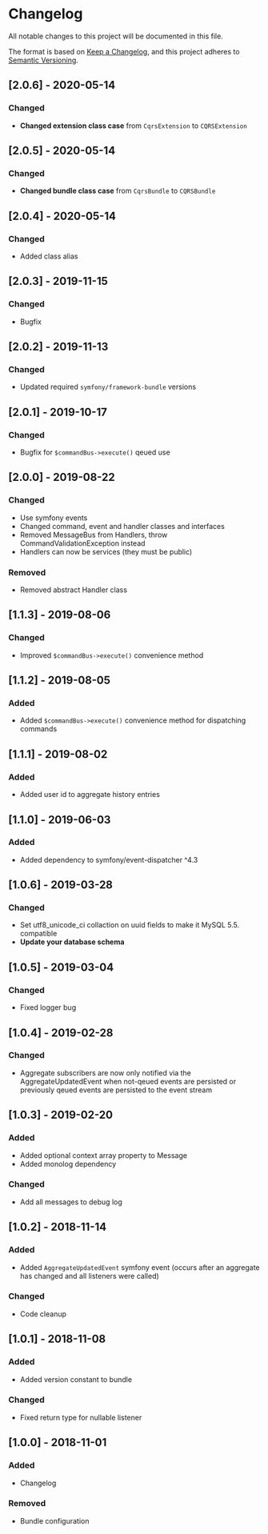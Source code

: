 # Changelog
All notable changes to this project will be documented in this file.

The format is based on [Keep a Changelog](https://keepachangelog.com/en/1.0.0/),
and this project adheres to [Semantic Versioning](https://semver.org/spec/v2.0.0.html).

## [2.0.6] - 2020-05-14
### Changed
- **Changed extension class case** from `CqrsExtension` to `CQRSExtension`

## [2.0.5] - 2020-05-14
### Changed
- **Changed bundle class case** from `CqrsBundle` to `CQRSBundle`

## [2.0.4] - 2020-05-14
### Changed
- Added class alias

## [2.0.3] - 2019-11-15
### Changed
- Bugfix

## [2.0.2] - 2019-11-13
### Changed
- Updated required `symfony/framework-bundle` versions

## [2.0.1] - 2019-10-17
### Changed
- Bugfix for `$commandBus->execute()` qeued use

## [2.0.0] - 2019-08-22
### Changed
- Use symfony events
- Changed command, event and handler classes and interfaces
- Removed MessageBus from Handlers, throw CommandValidationException instead
- Handlers can now be services (they must be public)
### Removed
- Removed abstract Handler class

## [1.1.3] - 2019-08-06
### Changed
- Improved `$commandBus->execute()` convenience method

## [1.1.2] - 2019-08-05
### Added
- Added `$commandBus->execute()` convenience method for dispatching commands

## [1.1.1] - 2019-08-02
### Added
- Added user id to aggregate history entries

## [1.1.0] - 2019-06-03
### Added
- Added dependency to symfony/event-dispatcher ^4.3

## [1.0.6] - 2019-03-28
### Changed
- Set utf8_unicode_ci collaction on uuid fields to make it MySQL 5.5. compatible
- **Update your database schema**

## [1.0.5] - 2019-03-04
### Changed
- Fixed logger bug

## [1.0.4] - 2019-02-28
### Changed
- Aggregate subscribers are now only notified via the AggregateUpdatedEvent when not-qeued events are persisted or previously qeued events are persisted to the event stream

## [1.0.3] - 2019-02-20
### Added
- Added optional context array property to Message
- Added monolog dependency
### Changed
- Add all messages to debug log

## [1.0.2] - 2018-11-14
### Added
- Added `AggregateUpdatedEvent` symfony event (occurs after an aggregate has changed and all listeners were called)
### Changed
- Code cleanup

## [1.0.1] - 2018-11-08
### Added
- Added version constant to bundle
### Changed
- Fixed return type for nullable listener

## [1.0.0] - 2018-11-01
### Added
- Changelog
### Removed
- Bundle configuration
